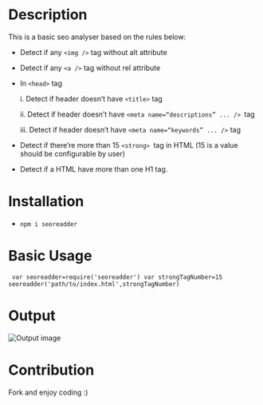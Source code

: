 # Description

This is a basic seo analyser based on the rules below:
-  Detect if any `<img />` tag without alt attribute
- Detect if any `<a />` tag without rel attribute
-  In `<head>` tag

   i. Detect if header doesn’t have `<title>` tag

   ii. Detect if header doesn’t have `<meta name=“descriptions” ... /> `tag

   iii. Detect if header doesn’t have `<meta name=“keywords” ... />` tag

-  Detect if there’re more than 15 `<strong> `tag in HTML (15 is a value should be configurable by user)

-  Detect if a HTML have more than one H1 tag.

# Installation

- `npm i seoreadder`

# Basic Usage 

` var seoreadder=require('seoreadder')
   var strongTagNumber=15
   seoreadder('path/to/index.html',strongTagNumber)`

# Output

![Output image](docs/output.png)


# Contribution

Fork and enjoy coding :) 


